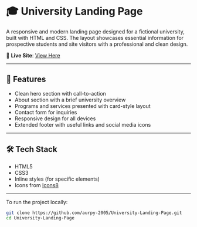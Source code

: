 # 🎓 University Landing Page

A responsive and modern landing page designed for a fictional university, built with HTML and CSS. The layout showcases essential information for prospective students and site visitors with a professional and clean design.

🔗 **Live Site**: [View Here](https://aurpy-2005.github.io/University-Landing-Page/)

---

## 🚀 Features

- Clean hero section with call-to-action
- About section with a brief university overview
- Programs and services presented with card-style layout
- Contact form for inquiries
- Responsive design for all devices
- Extended footer with useful links and social media icons

---

## 🛠️ Tech Stack

- HTML5
- CSS3
- Inline styles (for specific elements)
- Icons from [Icons8](https://icons8.com)

---
To run the project locally:

```bash
git clone https://github.com/aurpy-2005/University-Landing-Page.git
cd University-Landing-Page

